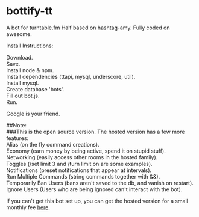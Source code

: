 bottify-tt
==========

A bot for turntable.fm Half based on hashtag-amy. Fully coded on awesome.

Install Instructions:

Download.  
Save.  
Install node & npm.  
Install dependencies (ttapi, mysql, underscore, util).  
Install mysql.  
Create database 'bots'.  
Fill out bot.js.  
Run.  

Google is your friend.


##Note:  
###This is the open source version. The hosted version has a few more features:  
Alias (on the fly command creations).  
Economy (earn money by being active, spend it on stupid stuff).  
Networking (easily access other rooms in the hosted family).  
Toggles (/set limit 3 and /turn limit on are some examples).  
Notifications (preset notifications that appear at intervals).  
Run Multiple Commands (string commands together with &&).  
Temporarily Ban Users (bans aren't saved to the db, and vanish on restart).  
Ignore Users (Users who are being ignored can't interact with the bot).  

If you can't get this bot set up, you can get the hosted version for a small monthly fee [here](http://yayramen.com/bots).